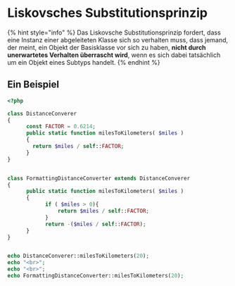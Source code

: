 # Liskovsches Substitutionsprinzip

{% hint style="info" %}
Das Liskovsche Substitutionsprinzip fordert, dass eine Instanz einer abgeleiteten Klasse sich so verhalten muss, dass jemand, der meint, ein Objekt der Basisklasse vor sich zu haben, **nicht durch unerwartetes Verhalten überrascht wird**, wenn es sich dabei tatsächlich um ein Objekt eines Subtyps handelt. 
{% endhint %}

## Ein Beispiel

```php
<?php

class DistanceConverer
{
	  const FACTOR = 0.6214;
	  public static function milesToKilometers( $miles )
	  {
		return $miles / self::FACTOR;
	  }
}


class FormattingDistanceConverter extends DistanceConverer
{
	  public static function milesToKilometers( $miles )
	  {
			if ( $miles > 0){
				return $miles / self::FACTOR;
			}
			return -($miles / self::FACTOR);
	  }
}


echo DistanceConverer::milesToKilometers(20);
echo "<br>";
echo "<br>";
echo FormattingDistanceConverter::milesToKilometers(20);
```



